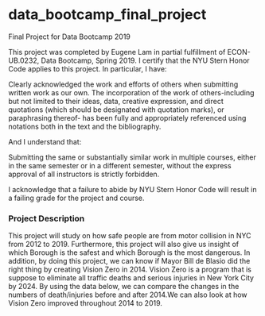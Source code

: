 # data_bootcamp_final_project
Final Project for Data Bootcamp 2019

This project was completed by Eugene Lam in partial fulfillment of ECON-UB.0232,
Data Bootcamp, Spring 2019. I certify that the NYU Stern Honor Code applies to this project. 
In particular, I have:

Clearly acknowledged the work and efforts of others when submitting written work as our own.
The incorporation of the work of others-including but not limited to their ideas, data, creative
expression, and direct quotations (which should be designated with quotation marks), or paraphrasing 
thereof- has been fully and appropriately referenced using notations both in the text and the bibliography.

And I understand that:

Submitting the same or substantially similar work in multiple courses, either in the same semester or in a 
different semester, without the express approval of all instructors is strictly forbidden. 

I acknowledge that a failure to abide by NYU Stern Honor Code will result in a failing grade for the project and course.

### Project Description 

This project will study on how safe people are from motor collision in NYC from 2012 to 2019. Furthermore, this project will also give us insight of which Borough is the safest and which Borough is the most dangerous. In addition, by doing this project, we can know if Mayor Bill de Blasio did the right thing by creating Vision Zero in 2014. Vision Zero is a program that is suppose to eliminate all traffic deaths and serious injuries in New York City by 2024. By using the data below, we can compare the changes in the numbers of death/injuries before and after 2014.We can also look at how Vision Zero improved throughout 2014 to 2019.
